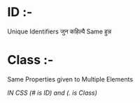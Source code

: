 # ID :- 
Unique Identifiers 
जुन कहिल्यै Same हुन्न
# Class :-
Same Properties given to Multiple Elements

_IN CSS (# is ID) and (. is Class)_
